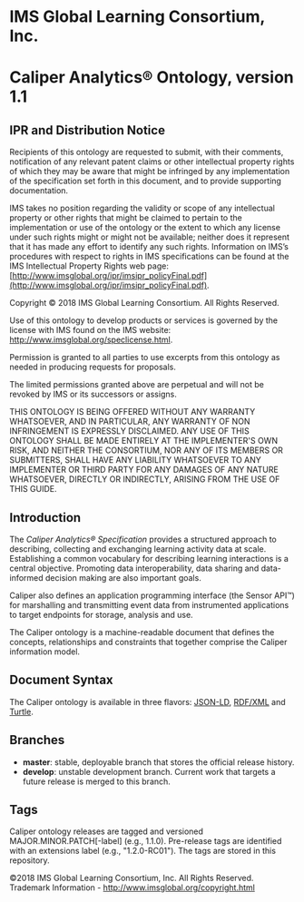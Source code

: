 # IMS Global Learning Consortium, Inc.

# Caliper Analytics&reg; Ontology, version 1.1

## IPR and Distribution Notice
Recipients of this ontology are requested to submit, with their comments, notification of any relevant patent claims or other intellectual property rights of which they may be aware that might be infringed by any implementation of the specification set forth in this document, and to provide supporting documentation.

IMS takes no position regarding the validity or scope of any intellectual property or other rights that might be claimed to pertain to the implementation or use of the ontology or the extent to which any license under such rights might or might not be available; neither does it represent that it has made any effort to identify any such rights. Information on IMS’s procedures with respect to rights in IMS specifications can be found at the IMS Intellectual Property Rights web page: [http://www.imsglobal.org/ipr/imsipr_policyFinal.pdf](http://www.imsglobal.org/ipr/imsipr_policyFinal.pdf).

Copyright &copy; 2018 IMS Global Learning Consortium. All Rights Reserved.

Use of this ontology to develop products or services is governed by the license with IMS found on the IMS website: http://www.imsglobal.org/speclicense.html.

Permission is granted to all parties to use excerpts from this ontology as needed in producing requests for proposals.

The limited permissions granted above are perpetual and will not be revoked by IMS or its successors or assigns.

THIS ONTOLOGY IS BEING OFFERED WITHOUT ANY WARRANTY WHATSOEVER, AND IN PARTICULAR, ANY WARRANTY OF NON INFRINGEMENT IS EXPRESSLY DISCLAIMED. ANY USE OF THIS ONTOLOGY SHALL BE MADE ENTIRELY AT THE IMPLEMENTER'S OWN RISK, AND NEITHER THE CONSORTIUM, NOR ANY OF ITS MEMBERS OR SUBMITTERS, SHALL HAVE ANY LIABILITY WHATSOEVER TO ANY IMPLEMENTER OR THIRD PARTY FOR ANY DAMAGES OF ANY NATURE WHATSOEVER, DIRECTLY OR INDIRECTLY, ARISING FROM THE USE OF THIS GUIDE.

## Introduction
The *Caliper Analytics&reg; Specification* provides a structured approach to describing, collecting and exchanging learning activity data at scale.  Establishing a common vocabulary for describing learning interactions is a central objective.  Promoting data interoperability, data sharing and data-informed decision making are also important goals.

Caliper also defines an application programming interface (the Sensor API&trade;) for marshalling and transmitting event data from instrumented applications to target endpoints for storage, analysis and use.

The Caliper ontology is a machine-readable document that defines the concepts, relationships and constraints that together comprise the Caliper information model.

## Document Syntax
The Caliper ontology is available in three flavors: [JSON-LD](./caliper-jsonld.owl), [RDF/XML](./caliper-rdfxml.owl) and [Turtle](./caliper-turtle.owl).

## Branches
* __master__: stable, deployable branch that stores the official release history.  
* __develop__: unstable development branch.  Current work that targets a future release is merged to this branch.

## Tags
Caliper ontology releases are tagged and versioned MAJOR.MINOR.PATCH\[-label\] (e.g., 1.1.0).  Pre-release tags are identified with an extensions label (e.g., "1.2.0-RC01").  The tags are stored in this repository.

©2018 IMS Global Learning Consortium, Inc. All Rights Reserved.
Trademark Information - http://www.imsglobal.org/copyright.html